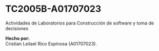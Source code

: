 # TC2005B-A01707023
Actividades de Laboratorios para Construcción de software y toma de decisiones

**Hecho por:**   
Cristian Leilael Rico Espinosa (A01707023).
